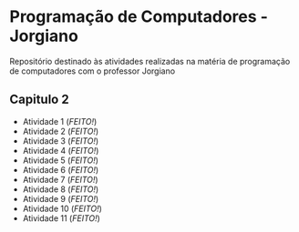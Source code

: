 # Programação de Computadores - Jorgiano
Repositório destinado às atividades realizadas na matéria de programação de computadores com o professor Jorgiano  

## Capitulo 2
* Atividade 1 (*FEITO!*)  
* Atividade 2 (*FEITO!*)  
* Atividade 3 (*FEITO!*)  
* Atividade 4 (*FEITO!*)  
* Atividade 5 (*FEITO!*)  
* Atividade 6 (*FEITO!*)  
* Atividade 7 (*FEITO!*)  
* Atividade 8 (*FEITO!*)  
* Atividade 9 (*FEITO!*)  
* Atividade 10 (*FEITO!*)  
* Atividade 11 (*FEITO!*)
